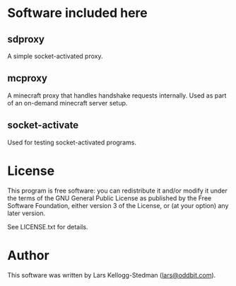 Software included here
======================

sdproxy
-------

A simple socket-activated proxy.

mcproxy
-------

A minecraft proxy that handles handshake requests internally.  Used
as part of an on-demand minecraft server setup.

socket-activate
---------------

Used for testing socket-activated programs.

License
=======

This program is free software: you can redistribute it and/or modify
it under the terms of the GNU General Public License as published by
the Free Software Foundation, either version 3 of the License, or
(at your option) any later version.

See LICENSE.txt for details.

Author
======

This software was written by Lars Kellogg-Stedman (<lars@oddbit.com>).

